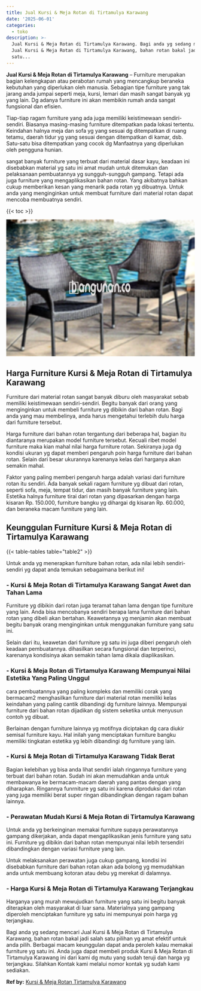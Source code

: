 ```yaml
---
title: Jual Kursi & Meja Rotan di Tirtamulya Karawang
date: '2025-06-01'
categories:
  - toko
description: >-
  Jual Kursi & Meja Rotan di Tirtamulya Karawang. Bagi anda yg sedang mencari
  Jual Kursi & Meja Rotan di Tirtamulya Karawang, bahan rotan bakal jadi salah
  satu...
---
```


**Jual Kursi & Meja Rotan di Tirtamulya Karawang** – Furniture merupakan bagian kelengkapan atau perabotan rumah yang mencangkup beraneka kebutuhan yang diperlukan oleh manusia. Sebagian tipe furniture yang tak jarang anda jumpai seperti meja, kursi, lemari dan masih sangat banyak yg yang lain. Dg adanya furniture ini akan membikin rumah anda sangat fungsional dan efisien.

Tiap-tiap ragam furniture yang ada juga memiliki keistimewaan sendiri-sendiri. Biasanya masing-masing furniture ditempatkan pada lokasi tertentu. Keindahan halnya meja dan sofa yg yang sesuai dg ditempatkan di ruang tetamu, daerah tidur yg yang sesuai dengan ditempatkan di kamar, dsb. Satu-satu bisa ditempatkan yang cocok dg Manfaatnya yang diperlukan oleh pengguna hunian.

sangat banyak furniture yang terbuat dari material dasar kayu, keadaan ini disebabkan material yg satu ini amat mudah untuk ditemukan dan pelaksanaan pembuatannya yg sungguh-sungguh gampang. Tetapi ada juga furniture yang mengaplikasikan bahan rotan. Yang akibatnya bahkan cukup memberikan kesan yang menarik pada rotan yg dibuatnya. Untuk anda yang menginginkan untuk membuat furniture dari material rotan dapat mencoba membuatnya sendiri.

{{< toc >}}

![Jual Kursi & Meja Rotan di Tirtamulya Karawang](/images/kursi-meja-rotan-murah32.png)

## Harga Furniture Kursi & Meja Rotan di Tirtamulya Karawang

Furniture dari material rotan sangat banyak diburu oleh masyarakat sebab memiliki keistimewaan sendiri-sendiri. Begitu banyak dari orang yang menginginkan untuk membeli furniture yg dibikin dari bahan rotan. Bagi anda yang mau membelinya, anda harus mengetahui terlebih dulu harga dari furniture tersebut.

Harga furniture dari bahan rotan tergantung dari beberapa hal, bagian itu diantaranya merupakan model furniture tersebut. Kecuali ribet model furniture maka kian mahal nilai harga furniture rotan. Sekiranya juga dg kondisi ukuran yg dapat memberi pengaruh poin harga furniture dari bahan rotan. Selain dari besar ukurannya karenanya kelas dari harganya akan semakin mahal.

Faktor yang paling memberi pengaruh harga adalah variasi dari furniture rotan itu sendiri. Ada banyak sekali ragam furniture yg dibuat dari rotan, seperti sofa, meja, tempat tidur, dan masih banyak furniture yang lain. Estetika halnya furniture tirai dari rotan yang dipasarkan dengan harga kisaran Rp. 150.000, furniture bangku yg dihargai dg kisaran Rp. 60.000, dan beraneka macam furniture yang lain.

## Keunggulan Furniture Kursi & Meja Rotan di Tirtamulya Karawang

{{< table-tables table="table2" >}}

Untuk anda yg menerapkan furniture bahan rotan, ada nilai lebih sendiri-sendiri yg dapat anda temukan sebagaimana berikut ini!

### \- Kursi & Meja Rotan di Tirtamulya Karawang Sangat Awet dan Tahan Lama

Furniture yg dibikin dari rotan juga teramat tahan lama dengan tipe furniture yang lain. Anda bisa mencobanya sendiri berapa lama furniture dari bahan rotan yang dibeli akan bertahan. Keawetannya yg menjamin akan membuat begitu banyak orang menginginkan untuk menggunakan furniture yang satu ini.

Selain dari itu, keawetan dari furniture yg satu ini juga diberi pengaruh oleh keadaan pembuatannya. dihasilkan secara fungsional dan terperinci, karenanya kondisinya akan semakin tahan lama dikala diaplikasikan.

### \- Kursi & Meja Rotan di Tirtamulya Karawang Mempunyai Nilai Estetika Yang Paling Unggul

cara pembuatannya yang paling kompleks dan memiliki corak yang bermacam2 menghasilkan furniture dari material rotan memiliki kelas keindahan yang paling cantik dibandingi dg furniture lainnya. Mempunyai furniture dari bahan rotan dijadikan dg sistem seketika untuk menyusun contoh yg dibuat.

Berlainan dengan furniture lainnya yg motifnya diciptakan dg cara diukir semisal furniture kayu. Hal inilah yang menciptakan furniture bangku memiliki tingkatan estetika yg lebih dibandingi dg furniture yang lain.

### \- Kursi & Meja Rotan di Tirtamulya Karawang Tidak Berat

Bagian kelebihan yg bisa anda lihat sendiri ialah ringannya furniture yang terbuat dari bahan rotan. Sudah ini akan memudahkan anda untuk membawanya ke bermacam-macam daerah yang pantas dengan yang diharapkan. Ringannya funrniture yg satu ini karena diproduksi dari rotan yang juga memiliki berat super ringan dibandingkan dengan ragam bahan lainnya.

### \- Perawatan Mudah Kursi & Meja Rotan di Tirtamulya Karawang

Untuk anda yg berkeinginan memakai furniture supaya perawatannya gampang dikerjakan, anda dapat mengaplikasikan jenis furniture yang satu ini. Furniture yg dibikin dari bahan rotan mempunyai nilai lebih tersendiri dibandingkan dengan variasi furniture yang lain.

Untuk melaksanakan perawatan juga cukup gampang, kondisi ini disebabkan furniture dari bahan rotan akan ada bolong yg memudahkan anda untuk membuang kotoran atau debu yg merekat di dalamnya.

### \- Harga Kursi & Meja Rotan di Tirtamulya Karawang Terjangkau

Harganya yang murah mewujudkan furniture yang satu ini begitu banyak diterapkan oleh masyarakat di luar sana. Materialnya yang gampang diperoleh menciptakan furniture yg satu ini mempunyai poin harga yg terjangkau.

Bagi anda yg sedang mencari Jual Kursi & Meja Rotan di Tirtamulya Karawang, bahan rotan bakal jadi salah satu pilihan yg amat efektif untuk anda pilih. Berbagai macam keunggulan dapat anda peroleh kalau memakai furniture yg satu ini. Anda juga dapat membeli produk Kursi & Meja Rotan di Tirtamulya Karawang ini dari kami dg mutu yang sudah teruji dan harga yg terjangkau. Silahkan Kontak kami melalui nomor kontak yg sudah kami sediakan.

**Ref by:** [Kursi & Meja Rotan Tirtamulya Karawang](https://id.wikipedia.org/wiki/Kursi)
